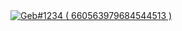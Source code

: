 <a href="https://discord.com/users/660563979684544513">
<img src="https://discord.c99.nl/widget/theme-1/500315184510795819.png" alt="Geb#1234 ( 660563979684544513 )"/>
</a>

